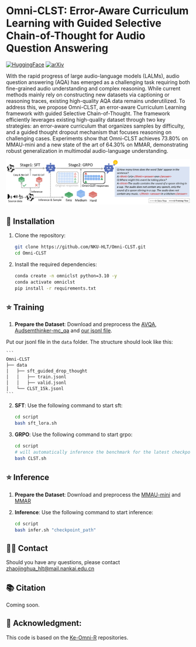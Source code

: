 # Omni-CLST: Error-Aware Curriculum Learning with Guided Selective Chain-of-Thought for Audio Question Answering  

[![HuggingFace](https://img.shields.io/badge/%F0%9F%A4%97%20Hugging_Face-Omni--CLST-blue.svg)](https://huggingface.co/Kiri233/Omni-CLST)  [![arXiv](https://img.shields.io/badge/arXiv-2501.12345-b31b1b.svg)](https://arxiv.org/abs/2509.12275)


With the rapid progress of large audio-language models (LALMs), audio question answering (AQA) has emerged as a challenging task requiring both fine-grained audio understanding and complex reasoning. While current methods mainly rely on constructing new datasets via captioning or reasoning traces, existing high-quality AQA data remains underutilized. To address this, we propose Omni-CLST, an error-aware Curriculum Learning framework with guided Selective Chain-of-Thought. The framework efficiently leverages existing high-quality dataset through two key strategies: an error-aware curriculum that organizes samples by difficulty, and a guided thought dropout mechanism that focuses reasoning on challenging cases. Experiments show that Omni-CLST achieves 73.80% on MMAU-mini and a new state of the art of 64.30% on MMAR, demonstrating robust generalization in multimodal audio-language understanding.

<div align="center">
  <img src="asset/model.png" alt="Workflow" width="750"/>
</div>

## 📀 Installation

1. Clone the repository:

    ```bash
    git clone https://github.com/NKU-HLT/Omni-CLST.git
    cd Omni-CLST
    ```

2. Install the required dependencies:

    ```bash
    conda create -n omniclst python=3.10 -y
    conda activate omniclst
    pip install -r requirements.txt
    ```

## ⭐ Training

1. **Prepare the Dataset**: Download and preprocess the [AVQA](https://mn.cs.tsinghua.edu.cn/avqa/), [Audsemthinker-mc_qa](https://huggingface.co/datasets/gijs/audsem/tree/main) and [our jsonl file](https://huggingface.co/Kiri233/Omni-CLST/tree/main/data).

Put our jsonl file in the `data` folder. The structure should look like this:

    ```
    Omni-CLST
    ├── data
    │   ├── sft_guided_drop_thought
    │   │   ├── train.jsonl
    │   │   ├── valid.jsonl
    │   └── CLST_15k.jsonl
    ```

2. **SFT**: Use the following command to start sft:

    ```bash
    cd script
    bash sft_lora.sh
    ``` 
3. **GRPO**: Use the following command to start grpo:

    ```bash
    cd script
    # will automatically inference the benchmark for the latest checkpoint
    bash CLST.sh 
    ```

## ⭐ Inference

1. **Prepare the Dataset**: Download and preprocess the [MMAU-mini](https://github.com/Sakshi113/mmau) and [MMAR](https://github.com/ddlBoJack/MMAR)

2. **Inference**: Use the following command to start inference:

    ```bash
    cd script
    bash infer.sh "checkpoint_path"
    ```


## 🤝🏻 Contact
Should you have any questions, please contact zhaojinghua_hlt@mail.nankai.edu.cn

## 📚 Citation
Coming soon.

## 🙏 Acknowledgment:
This code is based on the [Ke-Omni-R](https://github.com/shuaijiang/Ke-Omni-R/) repositories. 